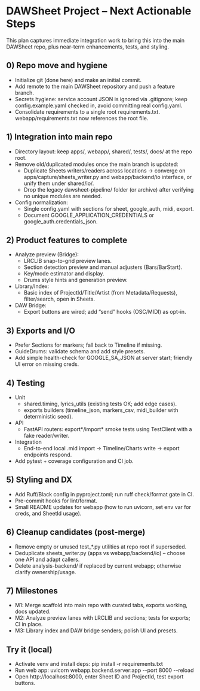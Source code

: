# DAWSheet Project – Next Actionable Steps

This plan captures immediate integration work to bring this into the main DAWSheet repo, plus near-term enhancements, tests, and styling.

## 0) Repo move and hygiene

- Initialize git (done here) and make an initial commit.
- Add remote to the main DAWSheet repository and push a feature branch.
- Secrets hygiene: service account JSON is ignored via .gitignore; keep config.example.yaml checked in, avoid committing real config.yaml.
- Consolidate requirements to a single root requirements.txt. webapp/requirements.txt now references the root file.

## 1) Integration into main repo

- Directory layout: keep apps/, webapp/, shared/, tests/, docs/ at the repo root.
- Remove old/duplicated modules once the main branch is updated:
  - Duplicate Sheets writers/readers across locations → converge on apps/capture/sheets_writer.py and webapp/backend/io interface, or unify them under shared/io/.
  - Drop the legacy dawsheet-pipeline/ folder (or archive) after verifying no unique modules are needed.
- Config normalization:
  - Single config.yaml with sections for sheet, google_auth, midi, export.
  - Document GOOGLE_APPLICATION_CREDENTIALS or google_auth.credentials_json.

## 2) Product features to complete

- Analyze preview (Bridge):
  - LRCLIB snap-to-grid preview lanes.
  - Section detection preview and manual adjusters (Bars/BarStart).
  - Key/mode estimator and display.
  - Drums style hints and generation preview.
- Library/Index:
  - Basic index of ProjectId/Title/Artist (from Metadata/Requests), filter/search, open in Sheets.
- DAW Bridge:
  - Export buttons are wired; add “send” hooks (OSC/MIDI) as opt-in.

## 3) Exports and I/O

- Prefer Sections for markers; fall back to Timeline if missing.
- GuideDrums: validate schema and add style presets.
- Add simple health-check for GOOGLE_SA_JSON at server start; friendly UI error on missing creds.

## 4) Testing

- Unit
  - shared.timing, lyrics_utils (existing tests OK; add edge cases).
  - exports builders (timeline_json, markers_csv, midi_builder with deterministic seed).
- API
  - FastAPI routers: export*/import* smoke tests using TestClient with a fake reader/writer.
- Integration
  - End-to-end local .mid import → Timeline/Charts write → export endpoints respond.
- Add pytest + coverage configuration and CI job.

## 5) Styling and DX

- Add Ruff/Black config in pyproject.toml; run ruff check/format gate in CI.
- Pre-commit hooks for lint/format.
- Small README updates for webapp (how to run uvicorn, set env var for creds, and SheetId usage).

## 6) Cleanup candidates (post-merge)

- Remove empty or unused test\_\*.py utilities at repo root if superseded.
- Deduplicate sheets_writer.py (apps vs webapp/backend/io) – choose one API and adapt callers.
- Delete analysis-backend/ if replaced by current webapp; otherwise clarify ownership/usage.

## 7) Milestones

- M1: Merge scaffold into main repo with curated tabs, exports working, docs updated.
- M2: Analyze preview lanes with LRCLIB and sections; tests for exports; CI in place.
- M3: Library index and DAW bridge senders; polish UI and presets.

## Try it (local)

- Activate venv and install deps: pip install -r requirements.txt
- Run web app: uvicorn webapp.backend.server:app --port 8000 --reload
- Open http://localhost:8000, enter Sheet ID and ProjectId, test export buttons.
